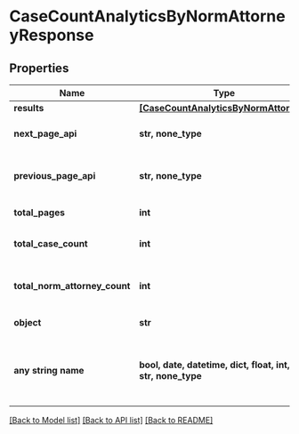 # CaseCountAnalyticsByNormAttorneyResponse


## Properties
Name | Type | Description | Notes
------------ | ------------- | ------------- | -------------
**results** | [**[CaseCountAnalyticsByNormAttorney]**](CaseCountAnalyticsByNormAttorney.md) |  | 
**next_page_api** | **str, none_type** | Next page of results if applicable. | 
**previous_page_api** | **str, none_type** | Link to previous page of results. | 
**total_pages** | **int** | Total no. of pages. | 
**total_case_count** | **int** | Total no. of Cases for this criteria. | 
**total_norm_attorney_count** | **int** | Total no. of NormAttorney for this criteria. | 
**object** | **str** |  | defaults to "CaseCountAnalyticsByNormAttorneyResponse"
**any string name** | **bool, date, datetime, dict, float, int, list, str, none_type** | any string name can be used but the value must be the correct type | [optional]

[[Back to Model list]](../README.md#documentation-for-models) [[Back to API list]](../README.md#documentation-for-api-endpoints) [[Back to README]](../README.md)


